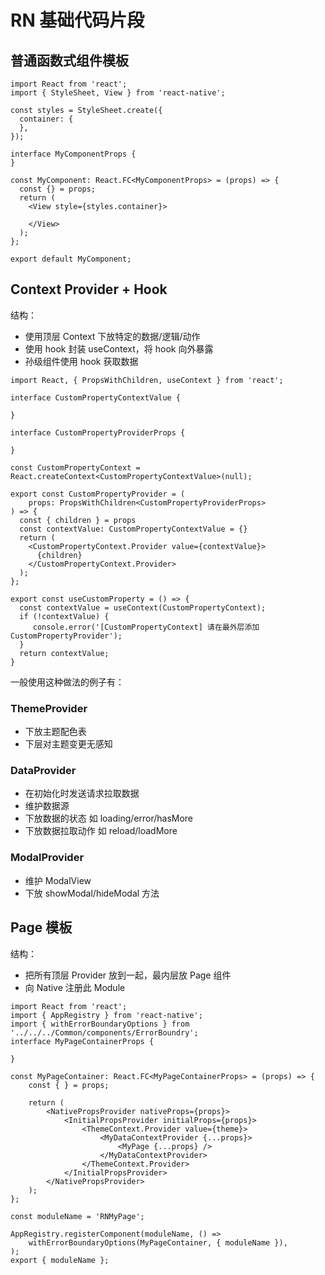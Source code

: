 # RN 基础代码片段

## 普通函数式组件模板

```tsx
import React from 'react';
import { StyleSheet, View } from 'react-native';

const styles = StyleSheet.create({
  container: {
  },
});

interface MyComponentProps {
}

const MyComponent: React.FC<MyComponentProps> = (props) => {
  const {} = props;
  return (
    <View style={styles.container}>
   
    </View>
  );
};

export default MyComponent;
```

## Context Provider + Hook

结构：
- 使用顶层 Context 下放特定的数据/逻辑/动作
- 使用 hook 封装 useContext，将 hook 向外暴露
- 孙级组件使用 hook 获取数据


```tsx
import React, { PropsWithChildren, useContext } from 'react';

interface CustomPropertyContextValue {

}

interface CustomPropertyProviderProps {

}

const CustomPropertyContext = React.createContext<CustomPropertyContextValue>(null);

export const CustomPropertyProvider = (
    props: PropsWithChildren<CustomPropertyProviderProps>
) => {
  const { children } = props
  const contextValue: CustomPropertyContextValue = {}
  return (
    <CustomPropertyContext.Provider value={contextValue}>
      {children}
    </CustomPropertyContext.Provider>
  );
};

export const useCustomProperty = () => {
  const contextValue = useContext(CustomPropertyContext);
  if (!contextValue) {
     console.error('[CustomPropertyContext] 请在最外层添加 CustomPropertyProvider');
  }
  return contextValue;
}
```

一般使用这种做法的例子有：

### ThemeProvider
  - 下放主题配色表
  - 下层对主题变更无感知

### DataProvider
  - 在初始化时发送请求拉取数据
  - 维护数据源
  - 下放数据的状态 如 loading/error/hasMore
  - 下放数据拉取动作 如 reload/loadMore

### ModalProvider
  - 维护 ModalView
  - 下放 showModal/hideModal 方法

## Page 模板

结构：
- 把所有顶层 Provider 放到一起，最内层放 Page 组件
- 向 Native 注册此 Module

```tsx
import React from 'react';
import { AppRegistry } from 'react-native';
import { withErrorBoundaryOptions } from '../../../Common/components/ErrorBoundry';
interface MyPageContainerProps {

}

const MyPageContainer: React.FC<MyPageContainerProps> = (props) => {
    const { } = props;

    return (
        <NativePropsProvider nativeProps={props}>
            <InitialPropsProvider initialProps={props}>
                <ThemeContext.Provider value={theme}>
                    <MyDataContextProvider {...props}>
                        <MyPage {...props} />
                    </MyDataContextProvider>
                </ThemeContext.Provider>
            </InitialPropsProvider>
        </NativePropsProvider>
    );
};

const moduleName = 'RNMyPage';

AppRegistry.registerComponent(moduleName, () =>
    withErrorBoundaryOptions(MyPageContainer, { moduleName }),
);
export { moduleName };

```